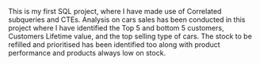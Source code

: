 This is my first SQL project, where I have made use of Correlated subqueries and CTEs. 
Analysis on cars sales has been conducted in this project where I have identified the Top 5 and bottom 5 customers, Customers Lifetime value, and the top selling type of cars.
The stock to be refilled and prioritised has been identified too along with product performance and products always low on stock. 
